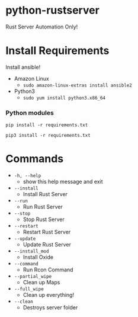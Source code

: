 # python-rustserver
Rust Server Automation Only!


# Install Requirements
Install ansible! 
* Amazon Linux
    * `sudo amazon-linux-extras install ansible2`
* Python3
    * `sudo yum install python3.x86_64`

### Python modules
`pip install -r requirements.txt`

`pip3 install -r requirements.txt`

# Commands
* `-h, --help`
    * show this help message and exit
* `--install`
    * Install Rust Server
* `--run`
    * Run Rust Server
* `--stop`             
    * Stop Rust Server
* `--restart`
    * Restart Rust Server
* `--update`
    * Update Rust Server
* `--install_mod`
    * Install Oxide
* `--command`
    * Run Rcon Command
* `--partial_wipe`
    * Clean up Maps
* `--full_wipe`
    * Clean up everything!
* `--clean`
    * Destroys server folder
